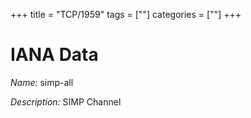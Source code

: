 +++
title = "TCP/1959"
tags = [""]
categories = [""]
+++

# IANA Data

_Name:_ simp-all

_Description:_ SIMP Channel

